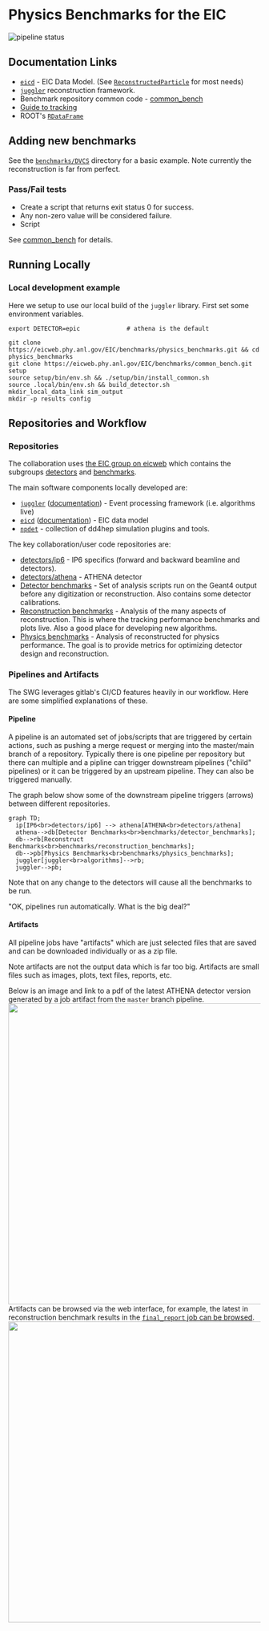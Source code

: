 Physics Benchmarks for the EIC
==============================

![pipeline status](https://eicweb.phy.anl.gov/EIC/benchmarks/physics_benchmarks/badges/master/pipeline.svg)

## Documentation Links

- [`eicd`](https://eic.phy.anl.gov/eicd) - EIC Data Model. (See [`ReconstructedParticle`](https://eic.phy.anl.gov/eicd/classeic_1_1_reconstructed_particle.html) for most needs)
- [`juggler`](https://eic.phy.anl.gov/juggler) reconstruction framework.
- Benchmark repository common code - [common_bench](https://eicweb.phy.anl.gov/EIC/benchmarks/common_bench)
- [Guide to tracking](https://eicweb.phy.anl.gov/EIC/documentation/guide_to_tracking/-/blob/master/README.md)
- ROOT's [`RDataFrame`](https://root.cern/doc/master/classROOT_1_1RDataFrame.html)

## Adding new benchmarks

See the [`benchmarks/DVCS`](https://eicweb.phy.anl.gov/EIC/benchmarks/physics_benchmarks/-/tree/master/benchmarks/dvcs)
directory for a basic example. Note currently the reconstruction is far from perfect.

### Pass/Fail tests

- Create a script that returns exit status 0 for success.
- Any non-zero value will be considered failure.
- Script  

See [common_bench](https://eicweb.phy.anl.gov/EIC/benchmarks/common_bench) for details.

## Running Locally

### Local development example

Here we setup to use our local build of the `juggler` library.
First set some environment variables.
```
export DETECTOR=epic             # athena is the default
```

```
git clone https://eicweb.phy.anl.gov/EIC/benchmarks/physics_benchmarks.git && cd physics_benchmarks
git clone https://eicweb.phy.anl.gov/EIC/benchmarks/common_bench.git setup
source setup/bin/env.sh && ./setup/bin/install_common.sh
source .local/bin/env.sh && build_detector.sh
mkdir_local_data_link sim_output
mkdir -p results config

```

## Repositories and Workflow

### Repositories

The collaboration uses [the EIC group on eicweb](https://eicweb.phy.anl.gov/EIC) which contains the subgroups
[detectors](https://eicweb.phy.anl.gov/EIC/detectors) and
[benchmarks](https://eicweb.phy.anl.gov/EIC/benchmarks). 

The main software components locally developed are:
- [`juggler`](https://eicweb.phy.anl.gov/EIC/juggler) ([documentation](https://eic.phy.anl.gov/juggler)) - Event processing framework (i.e. algorithms live)
- [`eicd`](https://eicweb.phy.anl.gov/EIC/eicd) ([documentation](https://eic.phy.anl.gov/eicd)) - EIC data model
- [`npdet`](https://eicweb.phy.anl.gov/EIC/npdet) - collection of dd4hep simulation plugins and tools.

The key collaboration/user code repositories are:

- [detectors/ip6](https://eicweb.phy.anl.gov/EIC/detectors/ip6) - IP6 specifics (forward and backward beamline and detectors).
- [detectors/athena](https://eicweb.phy.anl.gov/EIC/detectors/athena) - ATHENA detector
- [Detector benchmarks](https://eicweb.phy.anl.gov/EIC/benchmarks/detector_benchmarks) - Set of analysis scripts  run on the Geant4 output before any digitization or reconstruction. Also contains some detector calibrations.
- [Reconstruction benchmarks](https://eicweb.phy.anl.gov/EIC/benchmarks/reconstruction_benchmarks) - Analysis of the many aspects of reconstruction. This is where the tracking performance benchmarks and plots live. Also a good place for developing new algorithms.
- [Physics benchmarks](https://eicweb.phy.anl.gov/EIC/benchmarks/physics_benchmarks) - Analysis of reconstructed for physics performance.  The goal is to provide metrics for optimizing detector design and reconstruction. 


### Pipelines and Artifacts

The SWG leverages gitlab's CI/CD features heavily in our workflow.
Here are some simplified explanations of these.

#### Pipeline 

A pipeline is an automated set of jobs/scripts that are triggered by certain actions, such as pushing a merge request or merging into the master/main branch of a repository.
Typically there is one pipeline per repository but there can multiple and a pipline can trigger downstream pipelines ("child" pipelines) or it can be triggered by an upstream pipeline. They can also be triggered manually.

The graph below show some of the downstream pipeline triggers (arrows) between different repositories.
```mermaid
graph TD;
  ip[IP6<br>detectors/ip6] --> athena[ATHENA<br>detectors/athena]
  athena-->db[Detector Benchmarks<br>benchmarks/detector_benchmarks];
  db-->rb[Reconstruct Benchmarks<br>benchmarks/reconstruction_benchmarks];
  db-->pb[Physics Benchmarks<br>benchmarks/physics_benchmarks];
  juggler[juggler<br>algorithms]-->rb;
  juggler-->pb;
```

Note that on any change to the detectors will cause all the benchmarks to be run.

"OK, pipelines run automatically. What is the big deal?"

#### Artifacts

All pipeline jobs have "artifacts" which are just selected files that are saved and can be downloaded individually or as a zip file.

Note artifacts are not the output data which is far too big. Artifacts are small files such as images, plots, text files, reports, etc.

Below is an image and link to a pdf of the latest ATHENA detector version generated by a job artifact from the `master` branch pipeline.
<br>
<a href="https://eicweb.phy.anl.gov/api/v4/projects/473/jobs/artifacts/master/raw/images/view01.pdf?job=report">
<img src="https://eicweb.phy.anl.gov/api/v4/projects/473/jobs/artifacts/master/raw/images/view01.png?job=report" width="600px" />
</a>
<br>
Artifacts can be browsed via the web interface, for example, the latest in reconstruction benchmark results in the 
[`final_report` job can be browsed](https://eicweb.phy.anl.gov/EIC/benchmarks/physics_benchmarks/-/jobs/artifacts/master/browse/results?job=final_report).
<br>
<a href="https://eicweb.phy.anl.gov/api/v4/projects/400/jobs/artifacts/master/raw/results/dvcs/Q2.png?job=dvcs:results">
<img src="https://eicweb.phy.anl.gov/api/v4/projects/400/jobs/artifacts/master/raw/results/dvcs/Q2.png?job=dvcs:results" width="600px" />
</a>
<br>



